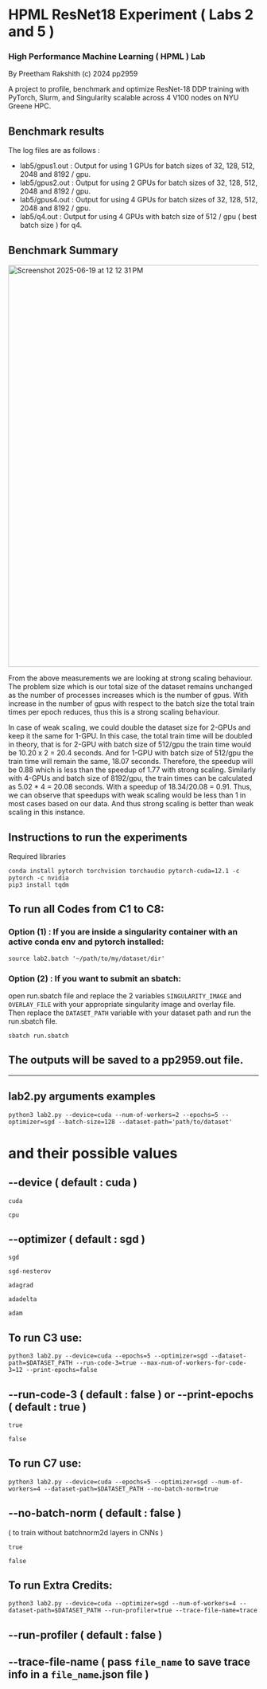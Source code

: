 # HPML ResNet18 Experiment ( Labs 2 and 5 )
### High Performance Machine Learning ( HPML ) Lab <br>
By Preetham Rakshith (c) 2024 pp2959

A project to profile, benchmark and optimize ResNet-18 DDP training with PyTorch, Slurm, and Singularity scalable across 4 V100 nodes on NYU Greene HPC. 

## Benchmark results
The log files are as follows :<br>
- lab5/gpus1.out : Output for using 1 GPUs for batch sizes of 32, 128, 512, 2048 and 8192 / gpu.<br>
- lab5/gpus2.out : Output for using 2 GPUs for batch sizes of 32, 128, 512, 2048 and 8192 / gpu.<br>
- lab5/gpus4.out : Output for using 4 GPUs for batch sizes of 32, 128, 512, 2048 and 8192 / gpu.<br>
- lab5/q4.out : Output for using 4 GPUs with batch size of 512 / gpu ( best batch size ) for q4.<br>

## Benchmark Summary

<img width="807" alt="Screenshot 2025-06-19 at 12 12 31 PM" src="https://github.com/user-attachments/assets/d7256bf5-74be-4568-b315-1b2ff9085411" />

From the above measurements we are looking at strong scaling behaviour. The problem size which is our total size of the dataset remains unchanged as the number of processes increases which is the number of gpus. With increase in the number of gpus with respect to the batch size the total train times per epoch reduces, thus this is a strong scaling behaviour.

In case of weak scaling, we could double the dataset size for 2-GPUs and keep it the same for 1-GPU. In this case, the total train time will be doubled in theory, that is for 2-GPU with batch size of 512/gpu the train time would be 10.20 x 2 = 20.4 seconds. And for 1-GPU with batch size of 512/gpu the train time will remain the same, 18.07 seconds. Therefore, the speedup will be 0.88 which is less than the speedup of 1.77 with strong scaling. Similarly with 4-GPUs and batch size of 8192/gpu, the train times can be calculated as 5.02 * 4 = 20.08 seconds. With a speedup of 18.34/20.08 = 0.91. Thus, we can observe that speedups with weak scaling would be less than 1 in most cases based on our data. And thus strong scaling is better than weak scaling in this instance.

## Instructions to run the experiments
Required libraries
```
conda install pytorch torchvision torchaudio pytorch-cuda=12.1 -c pytorch -c nvidia
pip3 install tqdm
```
## To run all Codes from C1 to C8:
### Option (1) : If you are inside a singularity container with an active conda env and pytorch installed: 
```
source lab2.batch '~/path/to/my/dataset/dir'
```
### Option (2) : If you want to submit an sbatch:
open run.sbatch file and replace the 2 variables ```SINGULARITY_IMAGE``` and ```OVERLAY_FILE``` with your appropriate singularity image and overlay file.<br>
Then replace the ```DATASET_PATH``` variable with your dataset path and run the run.sbatch file.
```
sbatch run.sbatch
```
## The outputs will be saved to a pp2959.out file.
---
## lab2.py arguments examples
```
python3 lab2.py --device=cuda --num-of-workers=2 --epochs=5 --optimizer=sgd --batch-size=128 --dataset-path='path/to/dataset'  
```
# and their possible values
## --device ( default : cuda )
```
cuda
```
```
cpu
```
## --optimizer ( default : sgd )
```
sgd
```
```
sgd-nesterov
```
```
adagrad
```
```
adadelta
```
```
adam
```
## To run C3 use:
```
python3 lab2.py --device=cuda --epochs=5 --optimizer=sgd --dataset-path=$DATASET_PATH --run-code-3=true --max-num-of-workers-for-code-3=12 --print-epochs=false 
```
## --run-code-3 ( default : false ) or --print-epochs ( default : true )
```
true
```
```
false
```
## To run C7 use:
```
python3 lab2.py --device=cuda --epochs=5 --optimizer=sgd --num-of-workers=4 --dataset-path=$DATASET_PATH --no-batch-norm=true
```
## --no-batch-norm ( default : false ) 
( to train without batchnorm2d layers in CNNs )
```
true
```
```
false
```
## To run Extra Credits:
```
python3 lab2.py --device=cuda --optimizer=sgd --num-of-workers=4 --dataset-path=$DATASET_PATH --run-profiler=true --trace-file-name=trace
```
## --run-profiler ( default : false )
## --trace-file-name ( pass `file_name` to save trace info in a `file_name`.json file )




